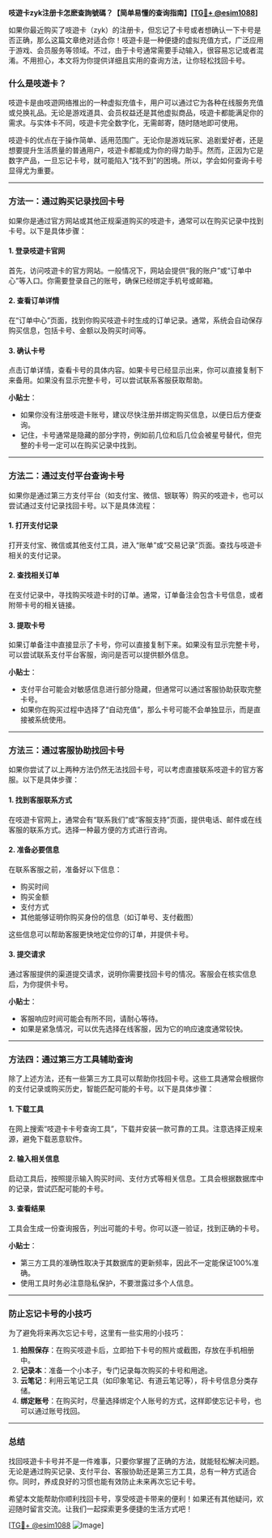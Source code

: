 **吱遊卡zyk注册卡怎麽查詢號碼？【简单易懂的查询指南】[[TG💪+ @esim1088](https://t.me/s/esim1088)]**

如果你最近购买了吱遊卡（zyk）的注册卡，但忘记了卡号或者想确认一下卡号是否正确，那么这篇文章绝对适合你！吱遊卡是一种便捷的虚拟充值方式，广泛应用于游戏、会员服务等领域。不过，由于卡号通常需要手动输入，很容易忘记或者混淆。不用担心，本文将为你提供详细且实用的查询方法，让你轻松找回卡号。

### 什么是吱遊卡？

吱遊卡是由吱遊网络推出的一种虚拟充值卡，用户可以通过它为各种在线服务充值或兑换礼品。无论是游戏道具、会员权益还是其他虚拟商品，吱遊卡都能满足你的需求。与实体卡不同，吱遊卡完全数字化，无需邮寄，随时随地即可使用。

吱遊卡的优点在于操作简单、适用范围广。无论你是游戏玩家、追剧爱好者，还是想要提升生活质量的普通用户，吱遊卡都能成为你的得力助手。然而，正因为它是数字产品，一旦忘记卡号，就可能陷入“找不到”的困境。所以，学会如何查询卡号显得尤为重要。

---

### 方法一：通过购买记录找回卡号

如果你是通过官方网站或其他正规渠道购买的吱遊卡，通常可以在购买记录中找到卡号。以下是具体步骤：

#### 1. 登录吱遊卡官网
首先，访问吱遊卡的官方网站。一般情况下，网站会提供“我的账户”或“订单中心”等入口。你需要登录自己的账号，确保已经绑定手机号或邮箱。

#### 2. 查看订单详情
在“订单中心”页面，找到你购买吱遊卡时生成的订单记录。通常，系统会自动保存购买信息，包括卡号、金额以及购买时间等。

#### 3. 确认卡号
点击订单详情，查看卡号的具体内容。如果卡号已经显示出来，你可以直接复制下来备用。如果没有显示完整卡号，可以尝试联系客服获取帮助。

**小贴士**：
- 如果你没有注册吱遊卡账号，建议尽快注册并绑定购买信息，以便日后方便查询。
- 记住，卡号通常是隐藏的部分字符，例如前几位和后几位会被星号替代，但完整的卡号一定可以在购买记录中找到。

---

### 方法二：通过支付平台查询卡号

如果你是通过第三方支付平台（如支付宝、微信、银联等）购买的吱遊卡，也可以尝试通过支付记录找回卡号。以下是具体流程：

#### 1. 打开支付记录
打开支付宝、微信或其他支付工具，进入“账单”或“交易记录”页面。查找与吱遊卡相关的支付记录。

#### 2. 查找相关订单
在支付记录中，寻找购买吱遊卡时的订单。通常，订单备注会包含卡号信息，或者附带卡号的相关链接。

#### 3. 提取卡号
如果订单备注中直接显示了卡号，你可以直接复制下来。如果没有显示完整卡号，可以尝试联系支付平台客服，询问是否可以提供额外信息。

**小贴士**：
- 支付平台可能会对敏感信息进行部分隐藏，但通常可以通过客服协助获取完整卡号。
- 如果你在购买过程中选择了“自动充值”，那么卡号可能不会单独显示，而是直接被系统使用。

---

### 方法三：通过客服协助找回卡号

如果你尝试了以上两种方法仍然无法找回卡号，可以考虑直接联系吱遊卡的官方客服。以下是具体步骤：

#### 1. 找到客服联系方式
在吱遊卡官网上，通常会有“联系我们”或“客服支持”页面，提供电话、邮件或在线客服的联系方式。选择一种最方便的方式进行咨询。

#### 2. 准备必要信息
在联系客服之前，准备好以下信息：
- 购买时间
- 购买金额
- 支付方式
- 其他能够证明你购买身份的信息（如订单号、支付截图）

这些信息可以帮助客服更快地定位你的订单，并提供卡号。

#### 3. 提交请求
通过客服提供的渠道提交请求，说明你需要找回卡号的情况。客服会在核实信息后，为你提供卡号。

**小贴士**：
- 客服响应时间可能会有所不同，请耐心等待。
- 如果是紧急情况，可以优先选择在线客服，因为它的响应速度通常较快。

---

### 方法四：通过第三方工具辅助查询

除了上述方法，还有一些第三方工具可以帮助你找回卡号。这些工具通常会根据你的支付记录或购买历史，智能匹配可能的卡号。以下是具体步骤：

#### 1. 下载工具
在网上搜索“吱遊卡卡号查询工具”，下载并安装一款可靠的工具。注意选择正规来源，避免下载恶意软件。

#### 2. 输入相关信息
启动工具后，按照提示输入购买时间、支付方式等相关信息。工具会根据数据库中的记录，尝试匹配可能的卡号。

#### 3. 查看结果
工具会生成一份查询报告，列出可能的卡号。你可以逐一验证，找到正确的卡号。

**小贴士**：
- 第三方工具的准确性取决于其数据库的更新频率，因此不一定能保证100%准确。
- 使用工具时务必注意隐私保护，不要泄露过多个人信息。

---

### 防止忘记卡号的小技巧

为了避免将来再次忘记卡号，这里有一些实用的小技巧：

1. **拍照保存**：在购买吱遊卡后，立即拍下卡号的照片或截图，存放在手机相册中。
2. **记录本**：准备一个小本子，专门记录每次购买的卡号和用途。
3. **云笔记**：利用云笔记工具（如印象笔记、有道云笔记等），将卡号信息分类存储。
4. **绑定账号**：在购买时，尽量选择绑定个人账号的方式，这样即使忘记卡号，也可以通过账号找回。

---

### 总结

找回吱遊卡卡号并不是一件难事，只要你掌握了正确的方法，就能轻松解决问题。无论是通过购买记录、支付平台、客服协助还是第三方工具，总有一种方式适合你。同时，养成良好的习惯也能有效防止未来再次忘记卡号。

希望本文能帮助你顺利找回卡号，享受吱遊卡带来的便利！如果还有其他疑问，欢迎随时留言交流。让我们一起探索更多便捷的生活方式吧！

[[TG💪+ @esim1088](https://t.me/s/esim1088) ![Image](https://i.postimg.cc/4NQfJmqS/Snipaste-2025-05-13-00-14-12.png)]